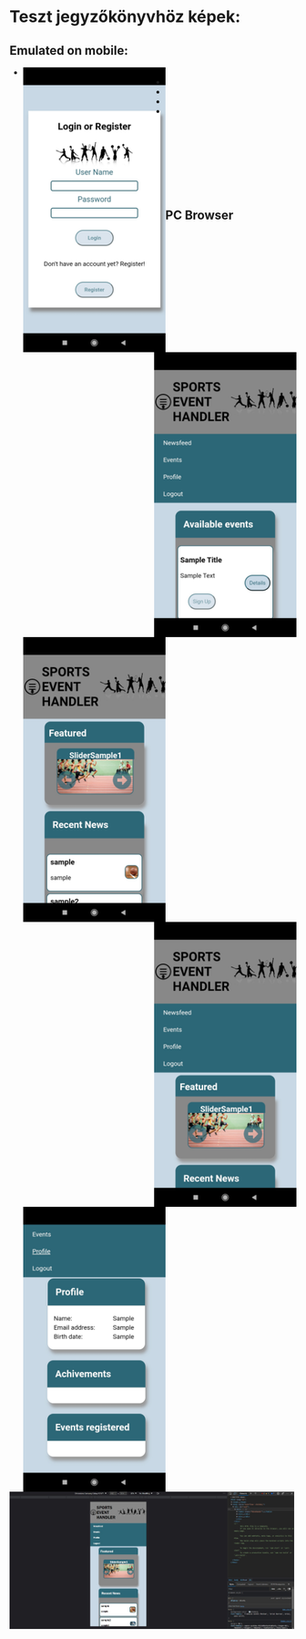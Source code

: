 # Teszt jegyzőkönyvhöz képek:

## Emulated on mobile:

- <img align="left" src="https://github.com/SprotsEventOrgainzerSite/sports-event-organizer-fe-mobile/blob/master/dok/photo/mobil_Login.jpg" alt="" style="width:250px;"/>

- <img align="right" src="https://github.com/SprotsEventOrgainzerSite/sports-event-organizer-fe-mobile/blob/master/dok/photo/mobil_Events.jpg" alt="" style="width:250px;"/>

- <img align="left" src="https://github.com/SprotsEventOrgainzerSite/sports-event-organizer-fe-mobile/blob/master/dok/photo/mobil_Newsfeed.jpg" alt="" style="width:250px;"/>

- <img align="right" src="https://github.com/SprotsEventOrgainzerSite/sports-event-organizer-fe-mobile/blob/master/dok/photo/mobil_Newsfeed2.jpg" alt="" style="width:250px;"/>

- <img align="left" src="https://github.com/SprotsEventOrgainzerSite/sports-event-organizer-fe-mobile/blob/master/dok/photo/mobil_Profile.jpg" alt="" style="width:250px;"/>

<br /><br /><br /><br /><br /><br /><br />

## PC Browser

<img align="left" src="https://github.com/SprotsEventOrgainzerSite/sports-event-organizer-fe-mobile/blob/master/dok/photo/browser_Newsfeed.jpg" alt="" style="width:500px;"/>
